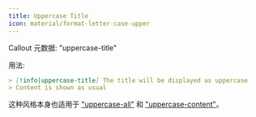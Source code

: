 ```yaml
---
title: Uppercase Title
icon: material/format-letter-case-upper
---
```


Callout 元数据: "uppercase-title"

用法:

```md
> [!info|uppercase-title] The title will be displayed as uppercase
> Content is shown as usual
```

这种风格本身也适用于 ["uppercase-all"](../combined-styling/page-14.md) 和 ["uppercase-content"](../content-styling/page-4.md)。
